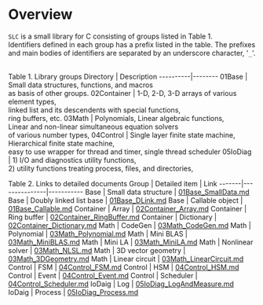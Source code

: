 # Overview
`SLC` is a small library for C consisting of groups listed in Table 1.  
Identifiers defined in each group has a prefix listed in  the table.
The prefixes and main bodies of identifiers are separated by an underscore character, '`_`'.  
<br/>

Table 1. Library groups
Directory | Description
----------|--------
01Base    |  Small data structures, functions, and macros<br/>as basis of other groups.
02Container | 1-D, 2-D, 3-D arrays of various element types,<br/>linked list and its descendents with special functions,<br/>ring buffers, etc.
03Math   |  Polynomials, Linear algebraic functions,<br/> Linear and non-linear simultaneous equation solvers<br/> of various number types,
04Control |  Single layer finite state machine, Hierarchical finite state machine, <br/>easy to use wrapper for thread and timer, single thread scheduler
05IoDiag |  1) I/O and diagnostics utility functions, <br/>2) utility functions treating process, files, and directories,
<br/>

Table 2. Links to detailed documents
Group  | Detailed item | Link
-------|---------------|-----------
Base   | Small data structure | [01Base_SmallData.md](01Base_SmallData.md)
Base   | Doubly linked list base | [01Base_DLink.md](01Base_DLink.md)
Base   | Callable object | [01Base_Callable.md](01Base_Callable.md)
Container | Array | [02Container_Array.md](02Container_Array.md)
Container | Ring buffer | [02Container_RingBuffer.md](02Container_RingBuffer.md)
Container | Dictionary | [02Container_Dictionary.md](02Container_Dictionary.md)
Math | CodeGen | [03Math_CodeGen.md](03Math_CodeGen.md)
Math | Polynomial | [03Math_Polynomial.md](03Math_Polynomial.md)
Math | Mini BLAS | [03Math_MiniBLAS.md](03Math_MiniBLAS.md)
Math | Mini LA   | [03Math_MiniLA.md](03Math_MiniLA.md)
Math | Nonlinear solver | [03Math_NLSL.md](03Math_NLSL.md)
Math | 3D vector geometry | [03Math_3DGeometry.md](03Math_3DGeometry.md)
Math | Linear circuit | [03Math_LinearCircuit.md](03Math_LinearCircuit.md)
Control | FSM | [04Control_FSM.md](04Control_FSM.md)
Control | HSM | [04Control_HSM.md](04Control_HSM.md)
Control | Event | [04Control_Event.md](04Control_Event.md)
Control | Scheduler | [04Control_Scheduler.md](04Control_Scheduler.md)
IoDaig  | Log | [05IoDiag_LogAndMeasure.md](05IoDiag_LogAndMeasure.md)
IoDaig  | Process | [05IoDiag_Process.md](05IoDiag_Process.md)
